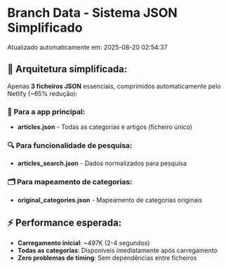# Branch Data - Sistema JSON Simplificado
Atualizado automaticamente em: 2025-08-20 02:54:37

## 🎯 Arquitetura simplificada:
Apenas **3 ficheiros JSON** essenciais, comprimidos automaticamente pelo Netlify (~65% redução):

### 📱 Para a app principal:
- **articles.json** - Todas as categorias e artigos (ficheiro único)

### 🔍 Para funcionalidade de pesquisa:
- **articles_search.json** - Dados normalizados para pesquisa

### 🗂️ Para mapeamento de categorias:
- **original_categories.json** - Mapeamento de categorias originais

## ⚡ Performance esperada:
- **Carregamento inicial**: ~497K (2-4 segundos)
- **Todas as categorias**: Disponíveis imediatamente após carregamento
- **Zero problemas de timing**: Sem dependências entre ficheiros
